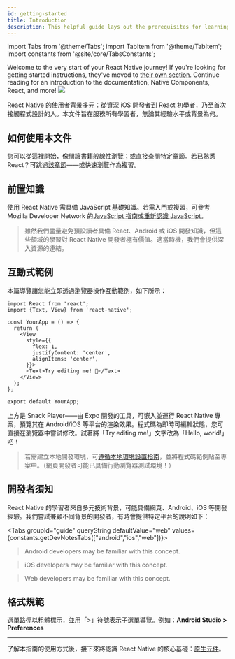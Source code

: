 ```yaml
---
id: getting-started
title: Introduction
description: This helpful guide lays out the prerequisites for learning React Native, using these docs, and setting up your environment.
---
```


import Tabs from '@theme/Tabs'; import TabItem from '@theme/TabItem'; import constants from '@site/core/TabsConstants';

<div className="content-banner">
  Welcome to the very start of your React Native journey! If you're looking for getting started instructions, they've moved to <a href="environment-setup">their own section</a>. Continue reading for an introduction to the documentation, Native Components, React, and more!
  <img className="content-banner-img" src="/docs/assets/p_android-ios-devices.svg" alt=" " />
</div>

React Native 的使用者背景多元：從資深 iOS 開發者到 React 初學者，乃至首次接觸程式設計的人。本文件旨在服務所有學習者，無論其經驗水平或背景為何。

## 如何使用本文件

您可以從這裡開始，像閱讀書籍般線性瀏覽；或直接查閱特定章節。若已熟悉 React？可跳過[該章節](intro-react)——或快速瀏覽作為複習。

## 前置知識

使用 React Native 需具備 JavaScript 基礎知識。若需入門或複習，可參考 Mozilla Developer Network 的[JavaScript 指南](https://developer.mozilla.org/en-US/docs/Web/JavaScript)或[重新認識 JavaScript](https://developer.mozilla.org/en-US/docs/Web/JavaScript/A_re-introduction_to_JavaScript)。

> 雖然我們盡量避免預設讀者具備 React、Android 或 iOS 開發知識，但這些領域的學習對 React Native 開發者極有價值。適當時機，我們會提供深入資源的連結。

## 互動式範例

本篇導覽讓您能立即透過瀏覽器操作互動範例，如下所示：

```SnackPlayer name=Hello%20World
import React from 'react';
import {Text, View} from 'react-native';

const YourApp = () => {
  return (
    <View
      style={{
        flex: 1,
        justifyContent: 'center',
        alignItems: 'center',
      }}>
      <Text>Try editing me! 🎉</Text>
    </View>
  );
};

export default YourApp;
```

上方是 Snack Player——由 Expo 開發的工具，可嵌入並運行 React Native 專案，預覽其在 Android/iOS 等平台的渲染效果。程式碼為即時可編輯狀態，您可直接在瀏覽器中嘗試修改。試著將「Try editing me!」文字改為「Hello, world!」吧！

> 若需建立本地開發環境，可[遵循本地環境設置指南](set-up-your-environment)，並將程式碼範例貼至專案中。（網頁開發者可能已具備行動瀏覽器測試環境！）

## 開發者須知

React Native 的學習者來自多元技術背景，可能具備網頁、Android、iOS 等開發經驗。我們嘗試兼顧不同背景的開發者，有時會提供特定平台的說明如下：

<Tabs groupId="guide" queryString defaultValue="web" values={constants.getDevNotesTabs(["android","ios","web"])}>

<TabItem value="android">

> Android developers may be familiar with this concept.

</TabItem>
<TabItem value="ios">

> iOS developers may be familiar with this concept.

</TabItem>
<TabItem value="web">

> Web developers may be familiar with this concept.

</TabItem>
</Tabs>

## 格式規範

選單路徑以粗體標示，並用「>」符號表示子選單導覽。例如：**Android Studio > Preferences**

---

了解本指南的使用方式後，接下來將認識 React Native 的核心基礎：[原生元件](intro-react-native-components.md)。